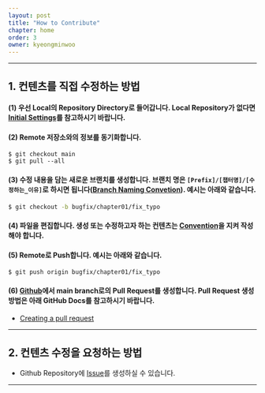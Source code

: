 ```yaml
---
layout: post
title: "How to Contribute"
chapter: home
order: 3
owner: kyeongminwoo
---
```


---

## 1. 컨텐츠를 직접 수정하는 방법

#### (1) 우선 Local의 Repository Directory로 들어갑니다. Local Repository가 없다면 [Initial Settings](<https://convex-optimization-for-all.github.io/contribution/2021/01/27/initial_settings/>)를 참고하시기 바랍니다.

#### (2)  Remote 저장소와의 정보를 동기화합니다.

```
$ git checkout main
$ git pull --all
```

#### (3) 수정 내용을 담는 새로운 브랜치를 생성합니다. 브랜치 명은 `[Prefix]/[챕터명]/[수정하는_이유]`로 하시면 됩니다([Branch Naming Convetion](<https://convex-optimization-for-all.github.io/contribution/2021/02/03/conventions/>)). 예시는 아래와 같습니다.

```bash
$ git checkout -b bugfix/chapter01/fix_typo
```

#### (4) 파일을 편집합니다. 생성 또는 수정하고자 하는 컨텐츠는 [Convention](<https://convex-optimization-for-all.github.io/contribution/2021/02/03/conventions/>)을 지켜 작성해야 합니다.

#### (5) Remote로 Push합니다. 예시는 아래와 같습니다.

```
$ git push origin bugfix/chapter01/fix_typo
```

#### (6) [Github](<https://github.com/convex-optimization-for-all/convex-optimization-for-all.github.io/pulls>)에서 main branch로의 Pull Request를 생성합니다. Pull Request 생성 방법은 아래 GitHub Docs를 참고하시기 바랍니다.

- [Creating a pull request](<https://docs.github.com/en/github/collaborating-with-issues-and-pull-requests/creating-a-pull-request>)

---

## 2. 컨텐츠 수정을 요청하는 방법

- Github Repository에 [Issue](<https://github.com/convex-optimization-for-all/convex-optimization-for-all.github.io/issues>)를 생성하실 수 있습니다.

---
